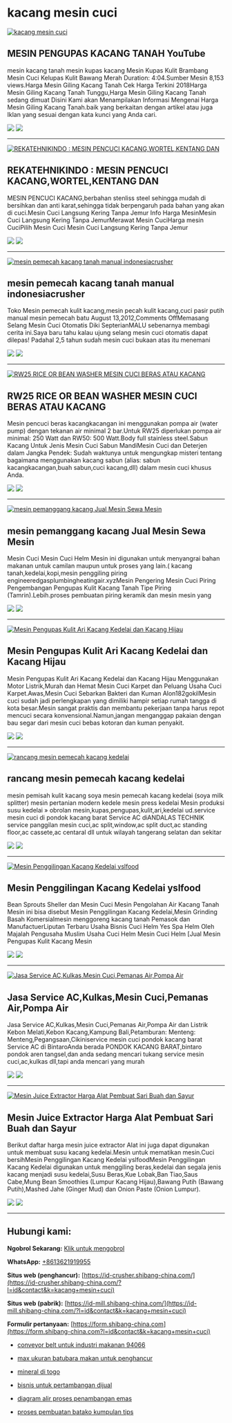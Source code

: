 # kacang mesin cuci

<a href="https://swt.shibang-china.com/?l=id&img&k=kacang+mesin+cuci" target="_blank">![kacang mesin cuci](http://static.shibang-china.com/all-800x300/1206.jpg)</a>

## MESIN PENGUPAS KACANG TANAH YouTube
mesin kacang tanah mesin kupas kacang Mesin Kupas Kulit Brambang Mesin Cuci Kelupas Kulit Bawang Merah Duration: 4:04.Sumber Mesin 8,153 views.Harga Mesin Giling Kacang Tanah Cek Harga Terkini 2018Harga Mesin Giling Kacang Tanah Tunggu,Harga Mesin Giling Kacang Tanah sedang dimuat Disini Kami akan Menampilakan Informasi Mengenai Harga Mesin Giling Kacang Tanah.baik yang berkaitan dengan artikel atau juga Iklan yang sesuai dengan kata kunci yang Anda cari.


<a href="https://whatsapp.shibangsoft.com/WhatsApp.php" target="_blank" title="WhatsApp">![](http://static.shibang-china.com/icon/whatsapp.png)</a> <a href="https://swt.shibang-china.com/?l=id&icon&k=kacang+mesin+cuci" target="_blank">![](http://static.shibang-china.com/icon/chat-id.png)</a>

---

<a href="https://swt.shibang-china.com/?l=id&img&k=kacang+mesin+cuci" target="_blank">![REKATEHNIKINDO : MESIN PENCUCI KACANG,WORTEL,KENTANG DAN](http://static.shibang-china.com/all-800x300/1283.jpg)</a>

## REKATEHNIKINDO : MESIN PENCUCI KACANG,WORTEL,KENTANG DAN
MESIN PENCUCI KACANG,berbahan stenliss steel sehingga mudah di bersihkan dan anti karat,sehingga tidak berpengaruh pada bahan yang akan di cuci.Mesin Cuci Langsung Kering Tanpa Jemur Info Harga MesinMesin Cuci Langsung Kering Tanpa JemurMerawat Mesin CuciHarga mesin CuciPilih Mesin Cuci Mesin Cuci Langsung Kering Tanpa Jemur


<a href="https://whatsapp.shibangsoft.com/WhatsApp.php" target="_blank" title="WhatsApp">![](http://static.shibang-china.com/icon/whatsapp.png)</a> <a href="https://swt.shibang-china.com/?l=id&icon&k=kacang+mesin+cuci" target="_blank">![](http://static.shibang-china.com/icon/chat-id.png)</a>

---

<a href="https://swt.shibang-china.com/?l=id&img&k=kacang+mesin+cuci" target="_blank">![mesin pemecah kacang tanah manual indonesiacrusher](http://static.shibang-china.com/all-800x300/1417.jpg)</a>

## mesin pemecah kacang tanah manual indonesiacrusher
Toko Mesin pemecah kulit kacang,mesin pecah kulit kacang,cuci pasir putih manual mesin pemecah batu August 13,2012,Comments OffMemasang Selang Mesin Cuci Otomatis Diki SepterianMALU sebenarnya membagi cerita ini.Saya baru tahu kalau ujung selang mesin cuci otomatis dapat dilepas! Padahal 2,5 tahun sudah mesin cuci bukaan atas itu menemani


<a href="https://whatsapp.shibangsoft.com/WhatsApp.php" target="_blank" title="WhatsApp">![](http://static.shibang-china.com/icon/whatsapp.png)</a> <a href="https://swt.shibang-china.com/?l=id&icon&k=kacang+mesin+cuci" target="_blank">![](http://static.shibang-china.com/icon/chat-id.png)</a>

---

<a href="https://swt.shibang-china.com/?l=id&img&k=kacang+mesin+cuci" target="_blank">![RW25 RICE OR BEAN WASHER MESIN CUCI BERAS ATAU KACANG](http://static.shibang-china.com/all-800x300/921.jpg)</a>

## RW25 RICE OR BEAN WASHER MESIN CUCI BERAS ATAU KACANG
Mesin pencuci beras kacangkacangan ini menggunakan pompa air (water pump) dengan tekanan air minimal 2 bar.Untuk RW25 diperlukan pompa air minimal: 250 Watt dan RW50: 500 Watt.Body full stainless steel.Sabun Kacang Untuk Jenis Mesin Cuci Sabun MandiMesin Cuci dan Deterjen dalam Jangka Pendek: Sudah waktunya untuk mengungkap misteri tentang bagaimana menggunakan kacang sabun (alias: sabun kacangkacangan,buah sabun,cuci kacang,dll) dalam mesin cuci khusus Anda.


<a href="https://whatsapp.shibangsoft.com/WhatsApp.php" target="_blank" title="WhatsApp">![](http://static.shibang-china.com/icon/whatsapp.png)</a> <a href="https://swt.shibang-china.com/?l=id&icon&k=kacang+mesin+cuci" target="_blank">![](http://static.shibang-china.com/icon/chat-id.png)</a>

---

<a href="https://swt.shibang-china.com/?l=id&img&k=kacang+mesin+cuci" target="_blank">![mesin pemanggang kacang Jual Mesin Sewa Mesin](http://static.shibang-china.com/all-800x300/661.jpg)</a>

## mesin pemanggang kacang Jual Mesin Sewa Mesin
Mesin Cuci Mesin Cuci Helm Mesin ini digunakan untuk menyangrai bahan makanan untuk camilan maupun untuk proses yang lain.( kacang tanah,kedelai,kopi,mesin penggiling piring engineeredgasplumbingheatingair.xyzMesin Pengering Mesin Cuci Piring Pengembangan Pengupas Kulit Kacang Tanah Tipe Piring (Tamrin).Lebih.proses pembuatan piring keramik dan mesin mesin yang


<a href="https://whatsapp.shibangsoft.com/WhatsApp.php" target="_blank" title="WhatsApp">![](http://static.shibang-china.com/icon/whatsapp.png)</a> <a href="https://swt.shibang-china.com/?l=id&icon&k=kacang+mesin+cuci" target="_blank">![](http://static.shibang-china.com/icon/chat-id.png)</a>

---

<a href="https://swt.shibang-china.com/?l=id&img&k=kacang+mesin+cuci" target="_blank">![Mesin Pengupas Kulit Ari Kacang Kedelai dan Kacang Hijau](http://static.shibang-china.com/all-800x300/533.jpg)</a>

## Mesin Pengupas Kulit Ari Kacang Kedelai dan Kacang Hijau
Mesin Pengupas Kulit Ari Kacang Kedelai dan Kacang Hijau Menggunakan Motor Listrik,Murah dan Hemat Mesin Cuci Karpet dan Peluang Usaha Cuci Karpet.Awas,Mesin Cuci Sebarkan Bakteri dan Kuman Alon182gokilMesin cuci sudah jadi perlengkapan yang dimiliki hampir setiap rumah tangga di kota besar.Mesin sangat praktis dan membantu pekerjaan tanpa harus repot mencuci secara konvensional.Namun,jangan menganggap pakaian dengan bau segar dari mesin cuci bebas kotoran dan kuman penyakit.


<a href="https://whatsapp.shibangsoft.com/WhatsApp.php" target="_blank" title="WhatsApp">![](http://static.shibang-china.com/icon/whatsapp.png)</a> <a href="https://swt.shibang-china.com/?l=id&icon&k=kacang+mesin+cuci" target="_blank">![](http://static.shibang-china.com/icon/chat-id.png)</a>

---

<a href="https://swt.shibang-china.com/?l=id&img&k=kacang+mesin+cuci" target="_blank">![rancang mesin pemecah kacang kedelai](http://static.shibang-china.com/all-800x300/1344.jpg)</a>

## rancang mesin pemecah kacang kedelai
mesin pemisah kulit kacang soya mesin pemecah kacang kedelai (soya milk splitter) mesin pertanian modern kedele mesin press kedelai Mesin produksi susu kedelai » obrolan mesin,kupas,pengupas,kulit,ari,kedelai ud.service mesin cuci di pondok kacang barat Service AC diANDALAS TECHNIK service panggilan mesin cuci,ac split,window,ac split duct,ac standing floor,ac cassete,ac centaral dll untuk wilayah tangerang selatan dan sekitar


<a href="https://whatsapp.shibangsoft.com/WhatsApp.php" target="_blank" title="WhatsApp">![](http://static.shibang-china.com/icon/whatsapp.png)</a> <a href="https://swt.shibang-china.com/?l=id&icon&k=kacang+mesin+cuci" target="_blank">![](http://static.shibang-china.com/icon/chat-id.png)</a>

---

<a href="https://swt.shibang-china.com/?l=id&img&k=kacang+mesin+cuci" target="_blank">![Mesin Penggilingan Kacang Kedelai yslfood](http://static.shibang-china.com/all-800x300/1496.jpg)</a>

## Mesin Penggilingan Kacang Kedelai yslfood
Bean Sprouts Sheller dan Mesin Cuci Mesin Pengolahan Air Kacang Tanah Mesin ini bisa disebut Mesin Penggilingan Kacang Kedelai,Mesin Grinding Basah Komersialmesin menggoreng kacang tanah Pemasok dan ManufactuerLiputan Terbaru Usaha Bisnis Cuci Helm Yes Spa Helm Oleh Majalah Pengusaha Muslim Usaha Cuci Helm Mesin Cuci Helm [Jual Mesin Pengupas Kulit Kacang Mesin


<a href="https://whatsapp.shibangsoft.com/WhatsApp.php" target="_blank" title="WhatsApp">![](http://static.shibang-china.com/icon/whatsapp.png)</a> <a href="https://swt.shibang-china.com/?l=id&icon&k=kacang+mesin+cuci" target="_blank">![](http://static.shibang-china.com/icon/chat-id.png)</a>

---

<a href="https://swt.shibang-china.com/?l=id&img&k=kacang+mesin+cuci" target="_blank">![Jasa Service AC,Kulkas,Mesin Cuci,Pemanas Air,Pompa Air](http://static.shibang-china.com/all-800x300/800.jpg)</a>

## Jasa Service AC,Kulkas,Mesin Cuci,Pemanas Air,Pompa Air
Jasa Service AC,Kulkas,Mesin Cuci,Pemanas Air,Pompa Air dan Listrik Kebon Melati,Kebon Kacang,Kampung Bali,Petamburan: Menteng: Menteng,Pegangsaan,Cikiniservice mesin cuci pondok kacang barat Service AC di BintaroAnda berada PONDOK KACANG BARAT,bintaro pondok aren tangsel,dan anda sedang mencari tukang service mesin cuci,ac,kulkas dll,tapi anda mencari yang murah


<a href="https://whatsapp.shibangsoft.com/WhatsApp.php" target="_blank" title="WhatsApp">![](http://static.shibang-china.com/icon/whatsapp.png)</a> <a href="https://swt.shibang-china.com/?l=id&icon&k=kacang+mesin+cuci" target="_blank">![](http://static.shibang-china.com/icon/chat-id.png)</a>

---

<a href="https://swt.shibang-china.com/?l=id&img&k=kacang+mesin+cuci" target="_blank">![Mesin Juice Extractor Harga Alat Pembuat Sari Buah dan Sayur](http://static.shibang-china.com/all-800x300/1149.jpg)</a>

## Mesin Juice Extractor Harga Alat Pembuat Sari Buah dan Sayur
Berikut daftar harga mesin juice extractor Alat ini juga dapat digunakan untuk membuat susu kacang kedelai.Mesin untuk mematikan mesin.Cuci bersihMesin Penggilingan Kacang Kedelai yslfoodMesin Penggilingan Kacang Kedelai digunakan untuk menggiling beras,kedelai dan segala jenis kacang menjadi susu kedelai,Susu Beras,Kue Lobak,Ban Tiao,Saus Cabe,Mung Bean Smoothies (Lumpur Kacang Hijau),Bawang Putih (Bawang Putih),Mashed Jahe (Ginger Mud) dan Onion Paste (Onion Lumpur).


<a href="https://whatsapp.shibangsoft.com/WhatsApp.php" target="_blank" title="WhatsApp">![](http://static.shibang-china.com/icon/whatsapp.png)</a> <a href="https://swt.shibang-china.com/?l=id&icon&k=kacang+mesin+cuci" target="_blank">![](http://static.shibang-china.com/icon/chat-id.png)</a>

---
## Hubungi kami:

**Ngobrol Sekarang:** [Klik untuk mengobrol](https://swt.shibang-china.com?l=id&contact&k=kacang+mesin+cuci)

**WhatsApp:**  [+8613621919955](https://whatsapp.shibangsoft.com/WhatsApp.php)

**Situs web (penghancur):** [https://id-crusher.shibang-china.com/](https://id-crusher.shibang-china.com/?l=id&contact&k=kacang+mesin+cuci)

**Situs web (pabrik):** [https://id-mill.shibang-china.com/](https://id-mill.shibang-china.com/?l=id&contact&k=kacang+mesin+cuci)

**Formulir pertanyaan:** [https://form.shibang-china.com](https://form.shibang-china.com?l=id&contact&k=kacang+mesin+cuci)

* [conveyor belt untuk industri makanan 94066](../38/conveyor%20belt%20untuk%20industri%20makanan%2094066.md)

* [max ukuran batubara makan untuk penghancur](../32/max%20ukuran%20batubara%20makan%20untuk%20penghancur.md)

* [mineral di togo](../31/mineral%20di%20togo.md)

* [bisnis untuk pertambangan dijual](../38/bisnis%20untuk%20pertambangan%20dijual.md)

* [diagram alir proses penambangan emas](../37/diagram%20alir%20proses%20penambangan%20emas.md)

* [proses pembuatan batako kumpulan tips](../39/proses%20pembuatan%20batako%20kumpulan%20tips.md)